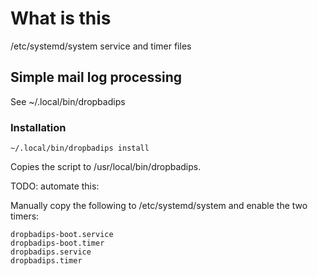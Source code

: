 # What is this

/etc/systemd/system service and timer files

## Simple mail log processing

See ~/.local/bin/dropbadips

### Installation

    ~/.local/bin/dropbadips install 

Copies the script to /usr/local/bin/dropbadips. 

TODO: automate this:

Manually copy the following to /etc/systemd/system and enable the two timers:

    dropbadips-boot.service
    dropbadips-boot.timer
    dropbadips.service
    dropbadips.timer
